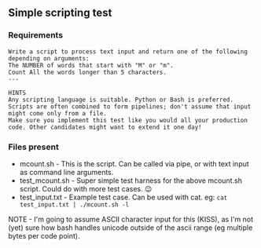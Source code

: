 ## Simple scripting test

### Requirements

```
Write a script to process text input and return one of the following depending on arguments:
The NUMBER of words that start with "M" or "m".
Count All the words longer than 5 characters.
---

HINTS
Any scripting language is suitable. Python or Bash is preferred.
Scripts are often combined to form pipelines; don't assume that input might come only from a file.
Make sure you implement this test like you would all your production code. Other candidates might want to extend it one day!
```

### Files present

* mcount.sh - This is the script.  Can be called via pipe, or with text input as command line arguments.
* test_mcount.sh - Super simple test harness for the above mcount.sh script.  Could do with more test cases. :wink:
* test_input.txt - Example test case.  Can be used with cat.  eg: `cat test_input.txt | ./mcount.sh -l`

NOTE - I'm going to assume ASCII character input for this (KISS), as I'm not
(yet) sure how bash handles unicode outside of the ascii range (eg multiple
bytes per code point).
